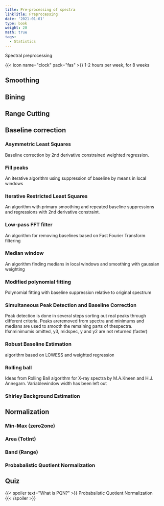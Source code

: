 ```yaml
---
title: Pre-processing of spectra
linkTitle: Preprocessing
date: '2021-01-01'
type: book
weight: 20
math: true
tags:
  - Statistics
---
```


Spectral preprocessing

<!--more-->

{{< icon name="clock" pack="fas" >}} 1-2 hours per week, for 8 weeks



## Smoothing

## Bining 

## Range Cutting

## Baseline correction

### Asymmetric Least Squares
Baseline correction by 2nd derivative constrained weighted regression.
### Fill peaks
An iterative algorithm using suppression of baseline by means in local windows
### Iterative Restricted Least Squares
An algorithm with primary smoothing and repeated baseline suppressions and regressions with 2nd derivative constraint.
### Low-pass FFT filter
An algorithm for removing baselines based on Fast Fourier Transform filtering
### Median window
An algorithm finding medians in local windows and smoothing with gaussian weighting
### Modified polynomial fitting
Polynomial fitting with baseline suppression relative to original spectrum
### Simultaneous Peak Detection and Baseline Correction
Peak detection is done in several steps sorting out real peaks through different criteria.  Peaks areremoved from spectra and minimums and medians are used to smooth the remaining parts of thespectra. Ifsnminimumis omitted, y3, midspec, y and y2 are not returned (faster)
### Robust Baseline Estimation
algorithm based on LOWESS and weighted regression
### Rolling ball
Ideas from Rolling Ball algorithm for X-ray spectra by M.A.Kneen and H.J. Annegarn.  Variablewindow width has been left out
### Shirley Background Estimation

## Normalization
 
 ### Min-Max (zero2one)
 
 ### Area (TotInt)
 
 ### Band (Range)
 
 ### Probabalistic Quotient Normalization
 
 

## Quiz

{{< spoiler text="What is PQN?" >}}
Probabalistic Quotient Normalization
{{< /spoiler >}}

